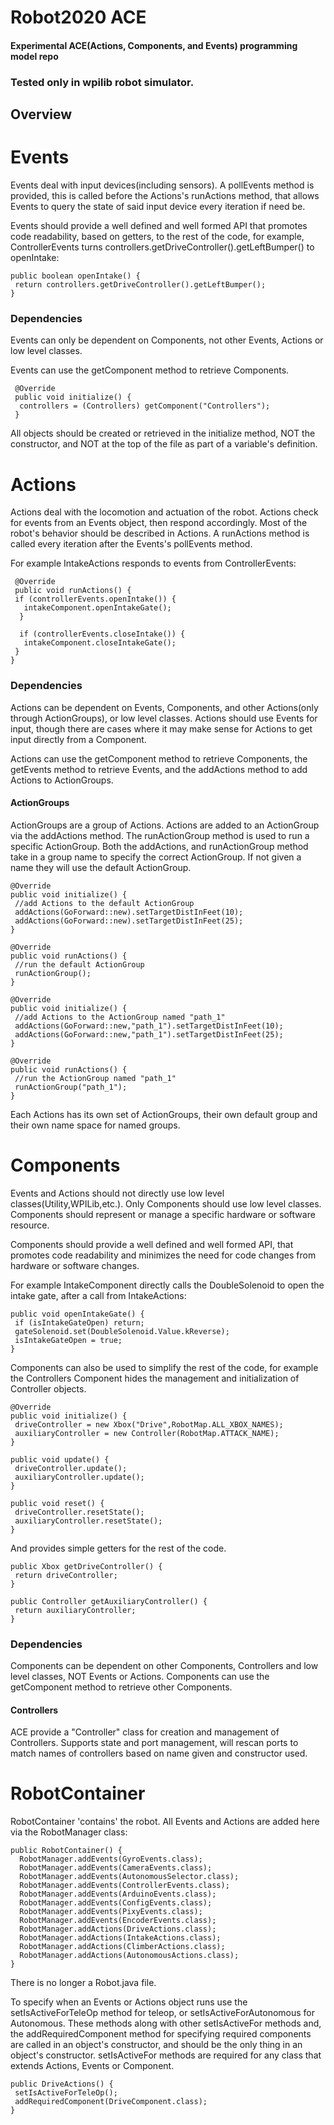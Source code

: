 # Robot2020 ACE

#### Experimental ACE(Actions, Components, and Events) programming model repo

### Tested only in wpilib robot simulator.

## Overview


# Events

Events deal with input devices(including sensors). A pollEvents method is provided, this is called before the Actions's runActions method, that allows Events to query the state of said input device every iteration if need be.

Events should provide a well defined and well formed API that promotes code readability, based on getters, to the rest of the code, for example, ControllerEvents turns controllers.getDriveController().getLeftBumper() to openIntake:

    public boolean openIntake() {
     return controllers.getDriveController().getLeftBumper();
    }
    
### Dependencies

Events can only be dependent on Components, not other Events, Actions or low level classes.

Events can use the getComponent method to retrieve Components.
 
     @Override
     public void initialize() {
      controllers = (Controllers) getComponent("Controllers");
     }
 All objects should be created or retrieved in the initialize method, NOT the constructor, and NOT at the top of the file as part of a variable's definition.
   
# Actions

Actions deal with the locomotion and actuation of the robot. Actions check for events from an Events object, then respond accordingly. Most of the robot's behavior should be described in Actions. A runActions method is called every iteration after the Events's pollEvents method.

For example IntakeActions responds to events from ControllerEvents:

     @Override
     public void runActions() {
     if (controllerEvents.openIntake()) {
       intakeComponent.openIntakeGate();
      }

      if (controllerEvents.closeIntake()) {
       intakeComponent.closeIntakeGate();
     }
    }
    
### Dependencies

Actions can be dependent on Events, Components, and other Actions(only through ActionGroups), or low level classes. Actions should use Events for input, though there are cases where it may make sense for Actions to get input directly from a Component.

Actions can use the getComponent method to retrieve Components, the getEvents method to retrieve Events, and the addActions method to add Actions to ActionGroups.

#### ActionGroups

ActionGroups are a group of Actions. Actions are added to an ActionGroup via the addActions method. The runActionGroup method is used to run a specific ActionGroup. Both the addActions, and runActionGroup method take in a group name to specify the correct ActionGroup. If not given a name they will use the default ActionGroup.

    @Override
    public void initialize() {
     //add Actions to the default ActionGroup
     addActions(GoForward::new).setTargetDistInFeet(10);
     addActions(GoForward::new).setTargetDistInFeet(25);
    }

    @Override
    public void runActions() {
     //run the default ActionGroup
     runActionGroup();
    }
    
    @Override
    public void initialize() {
     //add Actions to the ActionGroup named "path_1"
     addActions(GoForward::new,"path_1").setTargetDistInFeet(10);
     addActions(GoForward::new,"path_1").setTargetDistInFeet(25);
    }

    @Override
    public void runActions() {
     //run the ActionGroup named "path_1"
     runActionGroup("path_1");
    }
    
Each Actions has its own set of ActionGroups, their own default group and their own name space for named groups.

# Components

Events and Actions should not directly use low level classes(Utility,WPILib,etc.). Only Components should use low level classes. Components should represent or manage a specific hardware or software resource.

Components should provide a well defined and well formed API, that promotes code readability and minimizes the need for code changes  from hardware or software changes.

For example IntakeComponent directly calls the DoubleSolenoid to open the intake gate, after a call from IntakeActions:

    public void openIntakeGate() {
     if (isIntakeGateOpen) return;
     gateSolenoid.set(DoubleSolenoid.Value.kReverse);
     isIntakeGateOpen = true;
    }
    
Components can also be used to simplify the rest of the code, for example the Controllers Component hides the management and initialization of Controller objects.

    @Override
    public void initialize() {
     driveController = new Xbox("Drive",RobotMap.ALL_XBOX_NAMES);
     auxiliaryController = new Controller(RobotMap.ATTACK_NAME);
    }

    public void update() {
     driveController.update();
     auxiliaryController.update();
    }

    public void reset() {
     driveController.resetState();
     auxiliaryController.resetState();
    }
    

And provides simple getters for the rest of the code.

    public Xbox getDriveController() {
     return driveController;
    }

    public Controller getAuxiliaryController() {
     return auxiliaryController;
    }
    
### Dependencies

Components can be dependent on other Components, Controllers and low level classes, NOT Events or Actions. Components can use the getComponent method to retrieve other Components.

#### Controllers

ACE provide a "Controller" class for creation and management of Controllers. Supports state and port management, will rescan ports to match names of controllers based on name given and constructor used.

# RobotContainer

RobotContainer 'contains' the robot. All Events and Actions are added here via the RobotManager class:

    public RobotContainer() {
      RobotManager.addEvents(GyroEvents.class);
      RobotManager.addEvents(CameraEvents.class);
      RobotManager.addEvents(AutonomousSelector.class);
      RobotManager.addEvents(ControllerEvents.class);
      RobotManager.addEvents(ArduinoEvents.class);
      RobotManager.addEvents(ConfigEvents.class);
      RobotManager.addEvents(PixyEvents.class);
      RobotManager.addEvents(EncoderEvents.class);
      RobotManager.addActions(DriveActions.class);
      RobotManager.addActions(IntakeActions.class);
      RobotManager.addActions(ClimberActions.class);
      RobotManager.addActions(AutonomousActions.class);   
    }

There is no longer a Robot.java file.

To specify when an Events or Actions object runs use the setIsActiveForTeleOp method for teleop, or setIsActiveForAutonomous for Autonomous. These methods along with other setIsActiveFor methods and, the addRequiredComponent method for specifying required components are called in an object's constructor, and should be the only thing in an object's constructor. setIsActiveFor methods are required for any class that extends Actions, Events or Component.

    public DriveActions() {
     setIsActiveForTeleOp();
     addRequiredComponent(DriveComponent.class);
    }
